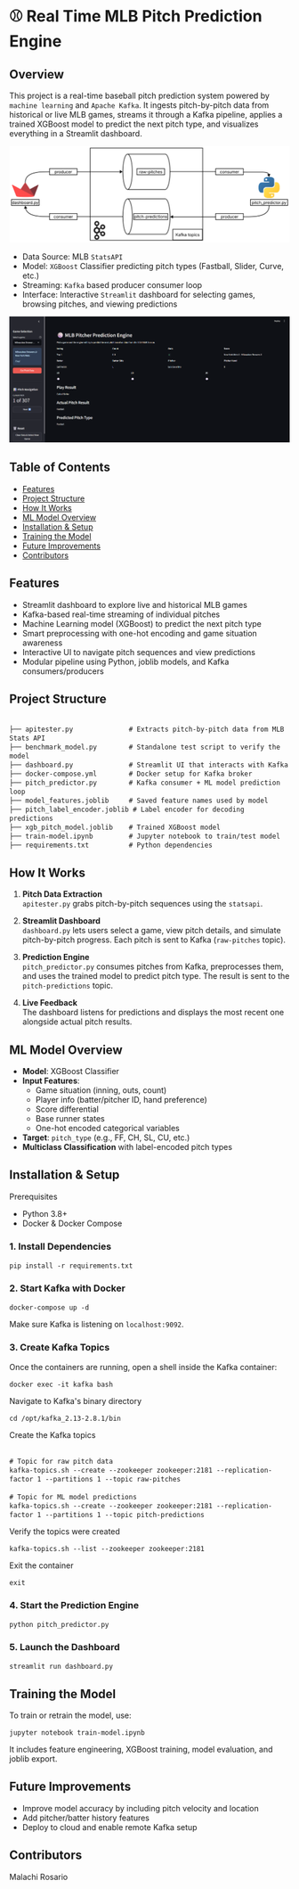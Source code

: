 # ⚾ Real Time MLB Pitch Prediction Engine
## Overview
This project is a real-time baseball pitch prediction system powered by `machine learning` and `Apache Kafka`. It ingests pitch-by-pitch data from historical or live MLB games, streams it through a Kafka pipeline, applies a trained XGBoost model to predict the next pitch type, and visualizes everything in a Streamlit dashboard.

![System Architecture](pitch-predictor.png)
- Data Source: MLB `StatsAPI`
- Model: `XGBoost` Classifier predicting pitch types (Fastball, Slider, Curve, etc.)
- Streaming: `Kafka` based producer consumer loop
- Interface: Interactive `Streamlit` dashboard for selecting games, browsing pitches, and viewing predictions

![Dashboard](dashboard.png/)
## Table of Contents

- [Features](#features)
- [Project Structure](#project-structure)
- [How It Works](#how-it-works)
- [ML Model Overview](#ml-model-overview)
- [Installation & Setup](#installation--setup)
- [Training the Model](#training-the-model)
- [Future Improvements](#future-improvements)
- [Contributors](#contributors)


## Features
- Streamlit dashboard to explore live and historical MLB games
- Kafka-based real-time streaming of individual pitches
- Machine Learning model (XGBoost) to predict the next pitch type
- Smart preprocessing with one-hot encoding and game situation awareness
- Interactive UI to navigate pitch sequences and view predictions
- Modular pipeline using Python, joblib models, and Kafka consumers/producers


## Project Structure

```

├── apitester.py              # Extracts pitch-by-pitch data from MLB Stats API
├── benchmark_model.py        # Standalone test script to verify the model
├── dashboard.py              # Streamlit UI that interacts with Kafka
├── docker-compose.yml        # Docker setup for Kafka broker
├── pitch_predictor.py        # Kafka consumer + ML model prediction loop
├── model_features.joblib     # Saved feature names used by model
├── pitch_label_encoder.joblib # Label encoder for decoding predictions
├── xgb_pitch_model.joblib    # Trained XGBoost model
├── train-model.ipynb         # Jupyter notebook to train/test model
├── requirements.txt          # Python dependencies
```



## How It Works

1. **Pitch Data Extraction**  
   `apitester.py` grabs pitch-by-pitch sequences using the `statsapi`.

2. **Streamlit Dashboard**  
   `dashboard.py` lets users select a game, view pitch details, and simulate pitch-by-pitch progress. Each pitch is sent to Kafka (`raw-pitches` topic).

3. **Prediction Engine**  
   `pitch_predictor.py` consumes pitches from Kafka, preprocesses them, and uses the trained model to predict pitch type. The result is sent to the `pitch-predictions` topic.

4. **Live Feedback**  
   The dashboard listens for predictions and displays the most recent one alongside actual pitch results.




## ML Model Overview

- **Model**: XGBoost Classifier
- **Input Features**: 
  - Game situation (inning, outs, count)
  - Player info (batter/pitcher ID, hand preference)
  - Score differential
  - Base runner states
  - One-hot encoded categorical variables
- **Target**: `pitch_type` (e.g., FF, CH, SL, CU, etc.)
- **Multiclass Classification** with label-encoded pitch types


##  Installation & Setup

Prerequisites
- Python 3.8+
- Docker & Docker Compose


### 1. Install Dependencies

```
pip install -r requirements.txt
```

### 2. Start Kafka with Docker

```
docker-compose up -d
```

Make sure Kafka is listening on `localhost:9092`.

### 3. Create Kafka Topics
Once the containers are running, open a shell inside the Kafka container:

```
docker exec -it kafka bash
```
Navigate to Kafka's binary directory

```
cd /opt/kafka_2.13-2.8.1/bin
```

Create the Kafka topics
```

# Topic for raw pitch data
kafka-topics.sh --create --zookeeper zookeeper:2181 --replication-factor 1 --partitions 1 --topic raw-pitches

# Topic for ML model predictions
kafka-topics.sh --create --zookeeper zookeeper:2181 --replication-factor 1 --partitions 1 --topic pitch-predictions
```
Verify the topics were created
```
kafka-topics.sh --list --zookeeper zookeeper:2181
```
Exit the container
```
exit
```
### 4. Start the Prediction Engine

```
python pitch_predictor.py
```

### 5. Launch the Dashboard

```
streamlit run dashboard.py
```




## Training the Model

To train or retrain the model, use:

```
jupyter notebook train-model.ipynb
```

It includes feature engineering, XGBoost training, model evaluation, and joblib export.




## Future Improvements

- Improve model accuracy by including pitch velocity and location
- Add pitcher/batter history features
- Deploy to cloud and enable remote Kafka setup




## Contributors

Malachi Rosario